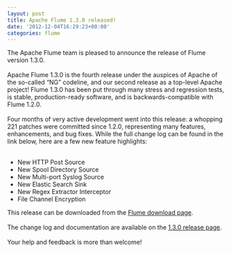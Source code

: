 ```yaml
---
layout: post
title: Apache Flume 1.3.0 released!
date: '2012-12-04T16:29:23+00:00'
categories: flume
---
```

<div>The Apache Flume team is pleased to announce the release of Flume version 1.3.0.</div>
  <div><br /></div>
  <div>Apache Flume 1.3.0 is the fourth release under the auspices of Apache of the so-called “NG” codeline, and our second release as a top-level Apache project! Flume 1.3.0 has been put through many stress and regression tests, is stable, production-ready software, and is backwards-compatible with Flume 1.2.0.</div>
  <div><br /></div>
  <div>Four months of very active development went into this release: a whopping 221 patches were committed since 1.2.0, representing many features, enhancements, and bug fixes. While the full change log can be found in the link below, here are a few new feature highlights:</div>
  <div><br /></div>
  <div>
    <ul>
      <li>New HTTP Post Source</li>
      <li>New Spool Directory Source</li>
      <li>New Multi-port Syslog Source</li>
      <li>New Elastic Search Sink</li>
      <li>New Regex Extractor Interceptor</li>
      <li>File Channel Encryption</li>
    </ul>
  </div>
  <div>This release can be downloaded from the <a href="http://flume.apache.org/download.html">Flume download page</a>.</div>
  <div><br /></div>
  <div>The change log and documentation are available on the <a href="http://flume.apache.org/releases/1.3.0.html">1.3.0 release page</a>.</div>
  <div><br /></div>
  <div>Your help and feedback is more than welcome!</div>
